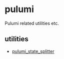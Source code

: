 # pulumi
Pulumi related utilities etc.

## utilities

- [pulumi_state_splitter](utilities/pulumi_state_splitter)
